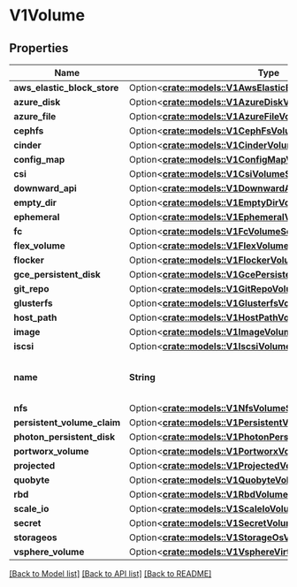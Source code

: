 # V1Volume

## Properties

Name | Type | Description | Notes
------------ | ------------- | ------------- | -------------
**aws_elastic_block_store** | Option<[**crate::models::V1AwsElasticBlockStoreVolumeSource**](v1.AWSElasticBlockStoreVolumeSource.md)> |  | [optional]
**azure_disk** | Option<[**crate::models::V1AzureDiskVolumeSource**](v1.AzureDiskVolumeSource.md)> |  | [optional]
**azure_file** | Option<[**crate::models::V1AzureFileVolumeSource**](v1.AzureFileVolumeSource.md)> |  | [optional]
**cephfs** | Option<[**crate::models::V1CephFsVolumeSource**](v1.CephFSVolumeSource.md)> |  | [optional]
**cinder** | Option<[**crate::models::V1CinderVolumeSource**](v1.CinderVolumeSource.md)> |  | [optional]
**config_map** | Option<[**crate::models::V1ConfigMapVolumeSource**](v1.ConfigMapVolumeSource.md)> |  | [optional]
**csi** | Option<[**crate::models::V1CsiVolumeSource**](v1.CSIVolumeSource.md)> |  | [optional]
**downward_api** | Option<[**crate::models::V1DownwardApiVolumeSource**](v1.DownwardAPIVolumeSource.md)> |  | [optional]
**empty_dir** | Option<[**crate::models::V1EmptyDirVolumeSource**](v1.EmptyDirVolumeSource.md)> |  | [optional]
**ephemeral** | Option<[**crate::models::V1EphemeralVolumeSource**](v1.EphemeralVolumeSource.md)> |  | [optional]
**fc** | Option<[**crate::models::V1FcVolumeSource**](v1.FCVolumeSource.md)> |  | [optional]
**flex_volume** | Option<[**crate::models::V1FlexVolumeSource**](v1.FlexVolumeSource.md)> |  | [optional]
**flocker** | Option<[**crate::models::V1FlockerVolumeSource**](v1.FlockerVolumeSource.md)> |  | [optional]
**gce_persistent_disk** | Option<[**crate::models::V1GcePersistentDiskVolumeSource**](v1.GCEPersistentDiskVolumeSource.md)> |  | [optional]
**git_repo** | Option<[**crate::models::V1GitRepoVolumeSource**](v1.GitRepoVolumeSource.md)> |  | [optional]
**glusterfs** | Option<[**crate::models::V1GlusterfsVolumeSource**](v1.GlusterfsVolumeSource.md)> |  | [optional]
**host_path** | Option<[**crate::models::V1HostPathVolumeSource**](v1.HostPathVolumeSource.md)> |  | [optional]
**image** | Option<[**crate::models::V1ImageVolumeSource**](v1.ImageVolumeSource.md)> |  | [optional]
**iscsi** | Option<[**crate::models::V1IscsiVolumeSource**](v1.ISCSIVolumeSource.md)> |  | [optional]
**name** | **String** | name of the volume. Must be a DNS_LABEL and unique within the pod. More info: https://kubernetes.io/docs/concepts/overview/working-with-objects/names/#names | 
**nfs** | Option<[**crate::models::V1NfsVolumeSource**](v1.NFSVolumeSource.md)> |  | [optional]
**persistent_volume_claim** | Option<[**crate::models::V1PersistentVolumeClaimVolumeSource**](v1.PersistentVolumeClaimVolumeSource.md)> |  | [optional]
**photon_persistent_disk** | Option<[**crate::models::V1PhotonPersistentDiskVolumeSource**](v1.PhotonPersistentDiskVolumeSource.md)> |  | [optional]
**portworx_volume** | Option<[**crate::models::V1PortworxVolumeSource**](v1.PortworxVolumeSource.md)> |  | [optional]
**projected** | Option<[**crate::models::V1ProjectedVolumeSource**](v1.ProjectedVolumeSource.md)> |  | [optional]
**quobyte** | Option<[**crate::models::V1QuobyteVolumeSource**](v1.QuobyteVolumeSource.md)> |  | [optional]
**rbd** | Option<[**crate::models::V1RbdVolumeSource**](v1.RBDVolumeSource.md)> |  | [optional]
**scale_io** | Option<[**crate::models::V1ScaleIoVolumeSource**](v1.ScaleIOVolumeSource.md)> |  | [optional]
**secret** | Option<[**crate::models::V1SecretVolumeSource**](v1.SecretVolumeSource.md)> |  | [optional]
**storageos** | Option<[**crate::models::V1StorageOsVolumeSource**](v1.StorageOSVolumeSource.md)> |  | [optional]
**vsphere_volume** | Option<[**crate::models::V1VsphereVirtualDiskVolumeSource**](v1.VsphereVirtualDiskVolumeSource.md)> |  | [optional]

[[Back to Model list]](../README.md#documentation-for-models) [[Back to API list]](../README.md#documentation-for-api-endpoints) [[Back to README]](../README.md)



